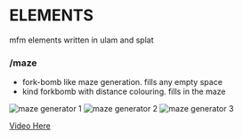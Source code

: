 # ELEMENTS 

mfm elements written in ulam and splat


### /maze

- fork-bomb like maze generation. fills any empty space
- kind forkbomb with distance colouring. fills in the maze

![maze generator 1](https://)
![maze generator 2](https://)
![maze generator 3](https://)

[Video Here](https://vimeo.com/297744974)
